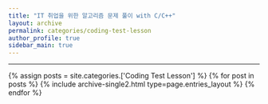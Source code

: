 ```yaml
---
title: "IT 취업을 위한 알고리즘 문제 풀이 with C/C++"
layout: archive
permalink: categories/coding-test-lesson
author_profile: true
sidebar_main: true
---
```


<!-- 공백이 포함되어 있는 카테고리 이름의 경우 site.categories.['a b c'] 이런식으로! -->

***

{% assign posts = site.categories.['Coding Test Lesson'] %}
{% for post in posts %} {% include archive-single2.html type=page.entries_layout %} {% endfor %}